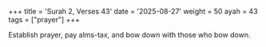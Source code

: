 +++
title = 'Surah 2, Verses 43'
date = '2025-08-27'
weight = 50
ayah = 43
tags = ["prayer"]
+++

Establish prayer, pay alms-tax, and bow down with those who bow down.